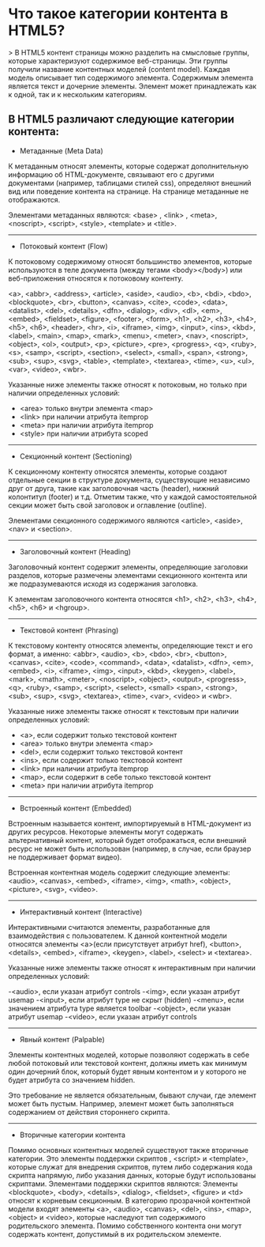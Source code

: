 # Что такое категории контента в HTML5?

&gt; В HTML5 контент страницы можно разделить на смысловые группы, которые характеризуют содержимое веб-страницы. Эти группы получили название контентных моделей (content model). Каждая модель описывает тип содержимого элемента. Содержимым элемента является текст и дочерние элементы. Элемент может принадлежать как к одной, так и к нескольким категориям.

## В HTML5 различают следующие категории контента:

- Метаданные (Meta Data)

К метаданным относят элементы, которые содержат дополнительную информацию об HTML-документе, связывают его с другими документами (например, таблицами стилей css), определяют внешний вид или поведение контента на странице. На странице метаданные не отображаются.

Элементами метаданных являются: &lt;base&gt; , &lt;link&gt; , &lt;meta&gt;, &lt;noscript&gt;, &lt;script&gt;, &lt;style&gt;, &lt;template&gt; и &lt;title&gt;.

---

- Потоковый контент (Flow)

К потоковому содержимому относят большинство элементов, которые используются в теле документа (между тегами &lt;body&gt;&lt;/body&gt;) или веб-приложения относятся к потоковому контенту.

&lt;a&gt;, &lt;abbr&gt;, &lt;address&gt;, &lt;article&gt;, &lt;aside&gt;, &lt;audio&gt;, &lt;b&gt;, &lt;bdi&gt;, &lt;bdo&gt;, &lt;blockquote&gt;, &lt;br&gt;, &lt;button&gt;, &lt;canvas&gt;, &lt;cite&gt;, &lt;code&gt;, &lt;data&gt;, &lt;datalist&gt;, &lt;del&gt;, &lt;details&gt;, &lt;dfn&gt;, &lt;dialog&gt;, &lt;div&gt;, &lt;dl&gt;, &lt;em&gt;, &lt;embed&gt;, &lt;fieldset&gt;, &lt;figure&gt;, &lt;footer&gt;, &lt;form&gt;, &lt;h1&gt;, &lt;h2&gt;, &lt;h3&gt;, &lt;h4&gt;, &lt;h5&gt;, &lt;h6&gt;, &lt;header&gt;, &lt;hr&gt;, &lt;i&gt;, &lt;iframe&gt;, &lt;img&gt;, &lt;input&gt;, &lt;ins&gt;, &lt;kbd&gt;, &lt;label&gt;, &lt;main&gt;, &lt;map&gt;, &lt;mark&gt;, &lt;menu&gt;, &lt;meter&gt;, &lt;nav&gt;, &lt;noscript&gt;, &lt;object&gt;, &lt;ol&gt;, &lt;output&gt;, &lt;p&gt;, &lt;picture&gt;, &lt;pre&gt;, &lt;progress&gt;, &lt;q&gt;, &lt;ruby&gt;, &lt;s&gt;, &lt;samp&gt;, &lt;script&gt;, &lt;section&gt;, &lt;select&gt;, &lt;small&gt;, &lt;span&gt;, &lt;strong&gt;, &lt;sub&gt;, &lt;sup&gt;, &lt;svg&gt;, &lt;table&gt;, &lt;template&gt;, &lt;textarea&gt;, &lt;time&gt;, &lt;u&gt;, &lt;ul&gt;, &lt;var&gt;, &lt;video&gt;, &lt;wbr&gt;.

Указанные ниже элементы также относят к потоковым, но только при наличии определенных условий:

- &lt;area&gt; только внутри элемента &lt;map&gt;
- &lt;link&gt; при наличии атрибута itemprop
- &lt;meta&gt; при наличии атрибута itemprop
- &lt;style&gt; при наличии атрибута scoped

---

- Секционный контент (Sectioning)

К секционному контенту относятся элементы, которые создают отдельные секции в структуре документа, существующие независимо друг от друга, такие как заголовочная часть (header), нижний колонтитул (footer) и т.д. Отметим также, что у каждой самостоятельной секции может быть свой заголовок и оглавление (outline).

Элементами секционного содержимого являются &lt;article&gt;, &lt;aside&gt;, &lt;nav&gt; и &lt;section&gt;.

---

- Заголовочный контент (Heading)

Заголовочный контент содержит элементы, определяющие заголовки разделов, которые размечены элементами секционного контента или же подразумеваются исходя из содержания заголовка.

К элементам заголовочного контента относятся &lt;h1&gt;, &lt;h2&gt;, &lt;h3&gt;, &lt;h4&gt;, &lt;h5&gt;, &lt;h6&gt; и &lt;hgroup&gt;.

---

- Текстовой контент (Phrasing)

К текстовому контенту относятся элементы, определяющие текст и его формат, а именно: &lt;abbr&gt;, &lt;audio&gt;, &lt;b&gt;, &lt;bdo&gt;, &lt;br&gt;, &lt;button&gt;, &lt;canvas&gt;, &lt;cite&gt;, &lt;code&gt;, &lt;command&gt;, &lt;data&gt;, &lt;datalist&gt;, &lt;dfn&gt;, &lt;em&gt;, &lt;embed&gt;, &lt;i&gt;, &lt;iframe&gt;, &lt;img&gt;, &lt;input&gt;, &lt;kbd&gt;, &lt;keygen&gt;, &lt;label&gt;, &lt;mark&gt;, &lt;math&gt;, &lt;meter&gt;, &lt;noscript&gt;, &lt;object&gt;, &lt;output&gt;, &lt;progress&gt;, &lt;q&gt;, &lt;ruby&gt;, &lt;samp&gt;, &lt;script&gt;, &lt;select&gt;, &lt;small&gt; &lt;span&gt;, &lt;strong&gt;, &lt;sub&gt;, &lt;sup&gt;, &lt;svg&gt;, &lt;textarea&gt;, &lt;time&gt;, &lt;var&gt;, &lt;video&gt; и &lt;wbr&gt;.

Указанные ниже элементы также относят к текстовым при наличии определенных условий:

- &lt;a&gt;, если содержит только текстовой контент
- &lt;area&gt; только внутри элемента &lt;map&gt;
- &lt;del&gt;, если содержит только текстовой контент
- &lt;ins&gt;, если содержит только текстовой контент
- &lt;link&gt; при наличии атрибута itemprop
- &lt;map&gt;, если содержит в себе только текстовой контент
- &lt;meta&gt; при наличии атрибута itemprop

---

- Встроенный контент (Embedded)

Встроенным называется контент, импортируемый в HTML-документ из других ресурсов. Некоторые элементы могут содержать альтернативный контент, который будет отображаться, если внешний ресурс не может быть использован (например, в случае, если браузер не поддерживает формат видео).

Встроенная контентная модель содержит следующие элементы: &lt;audio&gt;, &lt;canvas&gt;, &lt;embed&gt;, &lt;iframe&gt;, &lt;img&gt;, &lt;math&gt;, &lt;object&gt;, &lt;picture&gt;, &lt;svg&gt;, &lt;video&gt;.

---

- Интерактивный контент (Interactive)

Интерактивными считаются элементы, разработанные для взаимодействия с пользователем. К данной контентной модели относятся элементы &lt;a&gt;(если присутствует атрибут href), &lt;button&gt;, &lt;details&gt;, &lt;embed&gt;, &lt;iframe&gt;, &lt;keygen&gt;, &lt;label&gt;, &lt;select&gt; и &lt;textarea&gt;.

Указанные ниже элементы также относят к интерактивным при наличии определенных условий:

-&lt;audio&gt;, если указан атрибут controls -&lt;img&gt;, если указан атрибут usemap -&lt;input&gt;, если атрибут type не скрыт (hidden) -&lt;menu&gt;, если значением атрибута type является toolbar -&lt;object&gt;, если указан атрибут usemap -&lt;video&gt;, если указан атрибут controls

---

- Явный контент (Palpable)

Элементы контентных моделей, которые позволяют содержать в себе любой потоковый или текстовой контент, должны иметь как минимум один дочерний блок, который будет явным контентом и у которого не будет атрибута со значением hidden.

Это требование не является обязательным, бывают случаи, где элемент может быть пустым. Например, элемент может быть заполняться содержанием от действия стороннего скрипта.

---

- Вторичные категории контента

Помимо основных контентных моделей существуют также вторичные категории. Это элементы поддержки скриптов , &lt;script&gt; и &lt;template&gt;, которые служат для внедрения скриптов, путем либо содержания кода скрипта напрямую, либо указания данных, которые будут использованы скриптами. Элементами поддержки скриптов являются: Элементы &lt;blockquote&gt;, &lt;body&gt;, &lt;details&gt;, &lt;dialog&gt;, &lt;fieldset&gt;, &lt;figure&gt; и &lt;td&gt; относят к корневым секционным. В категорию прозрачной контентной модели входят элементы &lt;a&gt;, &lt;audio&gt;, &lt;canvas&gt;, &lt;del&gt;, &lt;ins&gt;, &lt;map&gt;, &lt;object&gt; и &lt;video&gt;, которые наследуют тип содержимого родительского элемента. Помимо собственного контента они могут содержать контент, допустимый в их родительском элементе.
